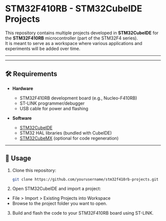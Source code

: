 # STM32F410RB - STM32CubeIDE Projects

This repository contains multiple projects developed in **STM32CubeIDE** for the **STM32F410RB** microcontroller (part of the STM32F4 series).  
It is meant to serve as a workspace where various applications and experiments will be added over time.

---

---

## 🛠 Requirements

- **Hardware**
  - STM32F410RB development board (e.g., Nucleo-F410RB)
  - ST-LINK programmer/debugger
  - USB cable for power and flashing

- **Software**
  - [STM32CubeIDE](https://www.st.com/en/development-tools/stm32cubeide.html)
  - STM32 HAL libraries (bundled with CubeIDE)
  - [STM32CubeMX](https://www.st.com/en/development-tools/stm32cubemx.html) (optional for code regeneration)

---

## 🚀 Usage
1. Clone this repository:
   ```bash
   git clone https://github.com/yourusername/stm32f410rb-projects.git
   ```
2. Open STM32CubeIDE and import a project:
  - File > Import > Existing Projects into Workspace
  - Browse to the project folder you want to open.

3. Build and flash the code to your STM32F410RB board using ST-LINK.
